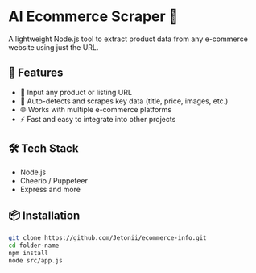 # AI Ecommerce Scraper 🛒

A lightweight Node.js tool to extract product data from any e-commerce website using just the URL.

## 🚀 Features

- 🔗 Input any product or listing URL
- 🧠 Auto-detects and scrapes key data (title, price, images, etc.)
- 🌐 Works with multiple e-commerce platforms
- ⚡ Fast and easy to integrate into other projects

## 🛠️ Tech Stack

- Node.js
- Cheerio / Puppeteer 
- Express and more

## 📦 Installation

```bash
git clone https://github.com/Jetonii/ecommerce-info.git
cd folder-name
npm install
node src/app.js
```
